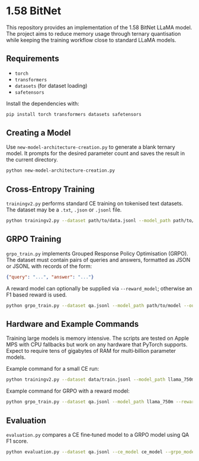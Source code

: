 # 1.58 BitNet

This repository provides an implementation of the 1.58 BitNet LLaMA model. The project aims to reduce memory usage through ternary quantisation while keeping the training workflow close to standard LLaMA models.

## Requirements

- `torch`
- `transformers`
- `datasets` (for dataset loading)
- `safetensors`

Install the dependencies with:

```bash
pip install torch transformers datasets safetensors
```

## Creating a Model

Use `new-model-architecture-creation.py` to generate a blank ternary model. It prompts for the desired parameter count and saves the result in the current directory.

```bash
python new-model-architecture-creation.py
```

## Cross‑Entropy Training

`trainingv2.py` performs standard CE training on tokenised text datasets. The dataset may be a `.txt`, `.json` or `.jsonl` file.

```bash
python trainingv2.py --dataset path/to/data.jsonl --model_path path/to/model --output_dir ce_out --iters 1000
```

## GRPO Training

`grpo_train.py` implements Grouped Response Policy Optimisation (GRPO). The dataset must contain pairs of queries and answers, formatted as JSON or JSONL with records of the form:

```json
{"query": "...", "answer": "..."}
```

A reward model can optionally be supplied via `--reward_model`; otherwise an F1 based reward is used.

```bash
python grpo_train.py --dataset qa.jsonl --model_path path/to/model --output_dir grpo_out --steps 1000
```

## Hardware and Example Commands

Training large models is memory intensive. The scripts are tested on Apple MPS with CPU fallbacks but work on any hardware that PyTorch supports. Expect to require tens of gigabytes of RAM for multi‑billion parameter models.

Example command for a small CE run:

```bash
python trainingv2.py --dataset data/train.jsonl --model_path llama_750m --output_dir ce_model --iters 10000 --batch_size 8
```

Example command for GRPO with a reward model:

```bash
python grpo_train.py --dataset qa.jsonl --model_path llama_750m --reward_model rm.ckpt --output_dir grpo_model
```

## Evaluation

`evaluation.py` compares a CE fine‑tuned model to a GRPO model using QA F1 score.

```bash
python evaluation.py --dataset qa.jsonl --ce_model ce_model --grpo_model grpo_model
```

